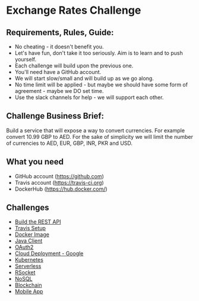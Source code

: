 # Exchange Rates Challenge

## Requirements, Rules, Guide:
- No cheating - it doesn't benefit you.
- Let's have fun, don't take it too seriously. Aim is to learn and to push yourself.
-  Each challenge will build upon the previous one.
-  You'll need have a GitHub account.
-  We will start slow/small and will build up as we go along.
-  No time limit will be applied - but maybe we should have some form of agreement - maybe we DO set time.
-  Use the slack channels for help - we will support each other.

## Challenge Business Brief:
Build a service that will expose a way to convert currencies. For example convert 10.99 GBP to AED. 
For the sake of simplicity we will limit the number of currencies to AED, EUR, GBP, INR, PKR and USD. 

## What you need
- GitHub account (https://github.com)
- Travis account (https://travis-ci.org)
- DockerHub (https://hub.docker.com/)

## Challenges
- [Build the REST API](https://github.com/imamchishty/exchange-rates-challenge/task1.md)
- [Travis Setup](https://github.com/imamchishty/exchange-rates-challenge/task2.md)
- [Docker Image](https://github.com/imamchishty/exchange-rates-challenge/task3.md)
- [Java Client](https://github.com/imamchishty/exchange-rates-challenge/task4.md)
- [OAuth2](https://github.com/imamchishty/exchange-rates-challenge/task5.md)
- [Cloud Deployment - Google](https://github.com/imamchishty/exchange-rates-challenge/task6.md)
- [Kubernetes](https://github.com/imamchishty/exchange-rates-challenge/task7.md)
- [Serverless](https://github.com/imamchishty/exchange-rates-challenge/task8.md)
- [RSocket](https://github.com/imamchishty/exchange-rates-challenge/task9.md)
- [NoSQL](https://github.com/imamchishty/exchange-rates-challenge/task10.md)
- [Blockchain](https://github.com/imamchishty/exchange-rates-challenge/task11.md)
- [Mobile App](https://github.com/imamchishty/exchange-rates-challenge/task12.md)

